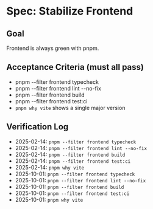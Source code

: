 # Spec: Stabilize Frontend

## Goal

Frontend is always green with pnpm.

## Acceptance Criteria (must all pass)

- pnpm --filter frontend typecheck
- pnpm --filter frontend lint --no-fix
- pnpm --filter frontend build
- pnpm --filter frontend test:ci
- `pnpm why vite` shows a single major version

## Verification Log

- 2025-02-14: `pnpm --filter frontend typecheck`
- 2025-02-14: `pnpm --filter frontend lint --no-fix`
- 2025-02-14: `pnpm --filter frontend build`
- 2025-02-14: `pnpm --filter frontend test:ci`
- 2025-02-14: `pnpm why vite`
- 2025-10-01: `pnpm --filter frontend typecheck`
- 2025-10-01: `pnpm --filter frontend lint --no-fix`
- 2025-10-01: `pnpm --filter frontend build`
- 2025-10-01: `pnpm --filter frontend test:ci`
- 2025-10-01: `pnpm why vite`
